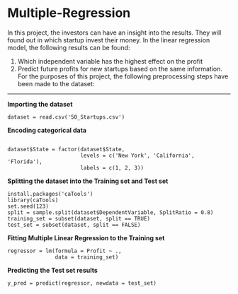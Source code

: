 # Multiple-Regression
In this project, the investors can have an insight into the results. They will found out in which startup invest their money.
In the linear regression model, the following results can be found:
1. Which independent variable has the highest effect on the profit
2. Predict future profits for new startups based on the same information.
For the purposes of this project, the following preprocessing steps have been made to the dataset: 

---

**Importing the dataset**

`dataset = read.csv('50_Startups.csv')`

**Encoding categorical data**

```

dataset$State = factor(dataset$State,
                       levels = c('New York', 'California', 'Florida'),
                       labels = c(1, 2, 3))
```

**Splitting the dataset into the Training set and Test set**

```
install.packages('caTools') 
library(caTools)
set.seed(123)  
split = sample.split(dataset$DependentVariable, SplitRatio = 0.8)
training_set = subset(dataset, split == TRUE)
test_set = subset(dataset, split == FALSE)
```

**Fitting Multiple Linear Regression to the Training set**

```
regressor = lm(formula = Profit ~ .,
               data = training_set)              
 ```              

**Predicting the Test set results**

```
y_pred = predict(regressor, newdata = test_set)
```
